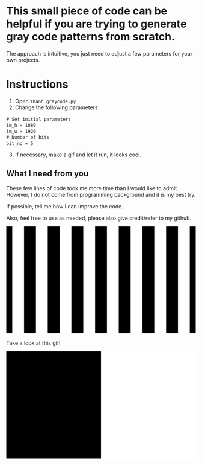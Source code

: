 # This small piece of code can be helpful if you are trying to generate gray code patterns from scratch.

The approach is intuitive, you just need to adjust a few parameters for your own projects.


# Instructions

1. Open `thanh_graycode.py`
2. Change the following parameters
```
# Set initial parameters
im_h = 1080
im_w = 1920
# Number of bits
bit_no = 5
```
3. If necessary, make a gif and let it run, it looks cool.

## What I need from you
These few lines of code took me more time than I would like to admit. However, I do not come from programming background and it is my best try.

If possible, tell me how I can improve the code.

Also, feel free to use as needed, please also give credit/refer to my github.

![5-bit](patterns\pat_gray4.jpg?raw=true "This what 5-bit gray code looks like")

Take a look at this gif!

![gray_code_gif](https://github.com/capfab/gray-code/blob/main/graphics/Gray_code.gif)

